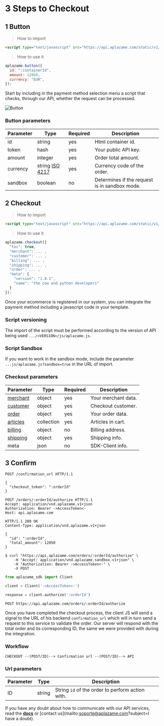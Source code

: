 # 3 Steps to Checkout

## 1 Button

> How to import

```html
<script type="text/javascript" src="https://api.aplazame.com/static/v1/js/button.js" data-aplazame="accessToken: ->AccessToken<-, version: 2, sandbox: true"></script>
```

> How to use it

```javascript
aplazame.button({
  id: ":containerId",
  amount: 12050,
  currency: "EUR",
});
```

Start by including in the payment method selection menu a script that checks, through our API, whether the request can be processed.


![Button](https://aplazame.com/static/img/docs/button.png)

### Button parameters

Parameter | Type | Required | Description
--------- | ---- | -------- | -----------
id | string | yes | Html container id.
token | hash | yes | Your public API key.
amount | integer | yes | Order total amount.
currency | string [ISO 4217](http://es.wikipedia.org/wiki/ISO_4217) | yes | Currency code of the order.
sandbox | boolean | no | Determines if the request is in sandbox mode.

## 2 Checkout

> How to import

```html
<script type="text/javascript" src="https://api.aplazame.com/static/v1/js/button.js" data-aplazame="accessToken: ->AccessToken<-, version: 2, sandbox: true"></script>
```

> How to use it

```javascript
aplazame.checkout({
  "toc": true,
  "merchant": ... ,
  "customer": ... ,
  "billing": ... ,
  "shipping": ... ,
  "order": ... ,
  "meta": {
    "version": "1.0.1",
    "name": "the cow and python developers"
  }
});
```

Once your ecommerce is registered in our system, you can integrate the payment method including a javascript code in your template.

### Script versioning

The import of the script must be performed according to the version of API being used `.../<VERSION>/js/aplazame.js`.


### Script Sandbox

If you want to work in the sandbox mode, include the parameter `...js/aplazame.js?sandbox=true` in the URL of import.

### Checkout parameters

Parameter | Type | Required | Description
--------- | ---- | -------- | -----------
[merchant](#merchant) | object | yes | Your merchant data.
[customer](#customer) | object | yes | Checkout customer.
[order](#order) | object | yes | Your order data.
[articles](#article) | collection | yes | Articles in cart.
[billing](#billing-address) | object | no | Billing address.
[shipping](#shipping-info) | object | yes | Shipping info.
meta | json | no | SDK-Client info.


## 3 Confirm

```http
POST /confirmation_url HTTP/1.1

{
  "checkout_token": ":orderId"
}
```


```http
POST /orders/:orderId/authorize HTTP/1.1
Accept: application/vnd.aplazame.v1+json
Authorization: Bearer ->AccessToken<-
Host: api.aplazame.com
```

```http
HTTP/1.1 200 OK
Content-Type: application/vnd.aplazame.v1+json

{
  "id": ":orderId",
  "total_amount": 12050
}
```

```shell
$ curl "https://api.aplazame.com/orders/:orderId/authorize" \
    -H "Accept: application/vnd.aplazame.sandbox.v1+json" \
    -H "Authorization: Bearer ->AccessToken<-" \
    -X POST
```

```python
from aplazame_sdk import Client

client = Client('->AccessToken<-')

response = client.authorize(':orderId')
```

`POST https://api.aplazame.com/orders/:orderId/authorize`

Once you have completed the checkout process, the client JS will send a signal to the URL of his backend `confirmation_url` which will in turn send a request to this service to validate the order. Our server will respond with the total order and its corresponding ID, the same we were provided with during the integration.


### Workflow

`CHECKOUT --(POST/ID)--> Confirmation url --(POST/ID)--> API`



### Url parameters

Parameter | Type | Description
--------- | ---- | -----------
ID | string | String `id` of the order to perform action with.


If you have any doubt about how to communicate with our API services, read the **[docs](#making-requests)** or [contact us](mailto:soporte@aplazame.com?subject=I have a doubt).

